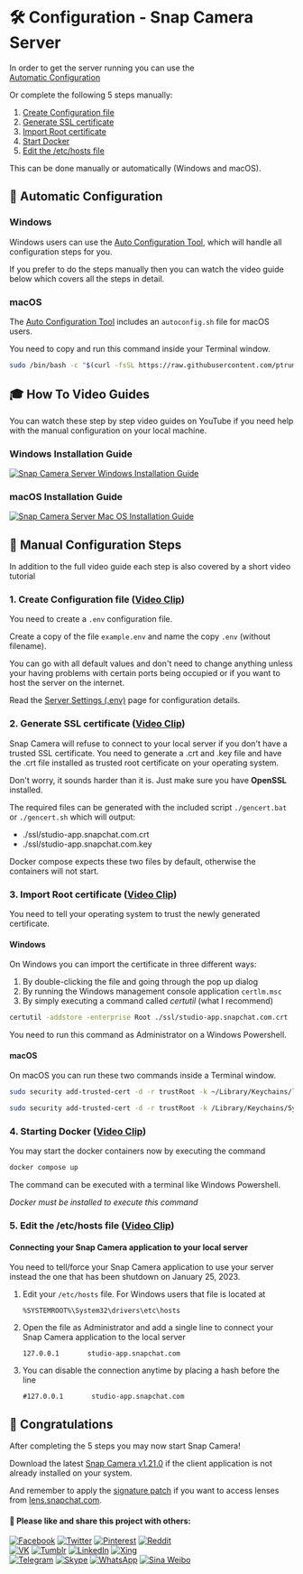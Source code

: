 # 🛠️ Configuration - Snap Camera Server

In order to get the server running you can use the  
[Automatic Configuration](#-automatic-configuration)

Or complete the following 5 steps manually:

1. [Create Configuration file](#1-create-configuration-file-video-clip)
2. [Generate SSL certificate](#2-generate-ssl-certificate-video-clip)
3. [Import Root certificate](#3-import-root-certificate-video-clip)
4. [Start Docker](#4-starting-docker-video-clip)
5. [Edit the /etc/hosts file](#5-edit-the-etchosts-file-video-clip)

This can be done manually or automatically (Windows and macOS).

## 🤖 Automatic Configuration
### Windows
Windows users can use the [Auto Configuration Tool](https://github.com/ptrumpis/snap-camera-server-auto-config), which will handle all configuration steps for you.

If you prefer to do the steps manually then you can watch the video guide below which covers all the steps in detail.

### macOS
The [Auto Configuration Tool](https://github.com/ptrumpis/snap-camera-server-auto-config) includes an `autoconfig.sh` file for macOS users.

You need to copy and run this command inside your Terminal window.
```bash
sudo /bin/bash -c "$(curl -fsSL https://raw.githubusercontent.com/ptrumpis/snap-camera-server-auto-config/master/macOS/autoconfig.sh)"
```

## 🎓 How To Video Guides
You can watch these step by step video guides on YouTube if you need help with the manual configuration on your local machine.

### Windows Installation Guide
[![Snap Camera Server Windows Installation Guide](https://img.youtube.com/vi/bcsjvWHUr7c/default.jpg)](https://www.youtube.com/watch?v=bcsjvWHUr7c)

### macOS Installation Guide
[![Snap Camera Server Mac OS Installation Guide](https://img.youtube.com/vi/b2ILHJaD1T4/default.jpg)](https://www.youtube.com/watch?v=b2ILHJaD1T4)

## 💪 Manual Configuration Steps
In addition to the full video guide each step is also covered by a short video tutorial

### 1. Create Configuration file ([Video Clip](https://youtu.be/wZIPBPVs-70))
You need to create a `.env` configuration file.

Create a copy of the file `example.env` and name the copy `.env` (without filename).

You can go with all default values and don't need to change anything unless your having problems with certain ports being occupied or if you want to host the server on the internet.

Read the [Server Settings (.env)](https://github.com/ptrumpis/snap-camera-server/wiki/Server-Settings-(.env)) page for configuration details.

### 2. Generate SSL certificate ([Video Clip](https://youtu.be/4QJP8MLvSdA))
Snap Camera will refuse to connect to your local server if you don't have a trusted SSL certificate.
You need to generate a .crt and .key file and have the .crt file installed as trusted root certificate on your operating system.

Don't worry, it sounds harder than it is. Just make sure you have **OpenSSL** installed.

The required files can be generated with the included script `./gencert.bat` or `./gencert.sh` which will output:
- ./ssl/studio-app.snapchat.com.crt
- ./ssl/studio-app.snapchat.com.key

Docker compose expects these two files by default, otherwise the containers will not start.

### 3. Import Root certificate ([Video Clip](https://youtu.be/mJFmvTg1yfE))
You need to tell your operating system to trust the newly generated certificate.

#### Windows
On Windows you can import the certificate in three different ways:
1. By double-clicking the file and going through the pop up dialog
2. By running the Windows management console application `certlm.msc`
3. By simply executing a command called *certutil* (what I recommend)

```bash
certutil -addstore -enterprise Root ./ssl/studio-app.snapchat.com.crt
```

You need to run this command as Administrator on a Windows Powershell.

#### macOS
On macOS you can run these two commands inside a Terminal window.

```bash
sudo security add-trusted-cert -d -r trustRoot -k ~/Library/Keychains/login.keychain-db ./ssl/studio-app.snapchat.com.crt
```

```bash
sudo security add-trusted-cert -d -r trustRoot -k /Library/Keychains/System.keychain ./ssl/studio-app.snapchat.com.crt
```

### 4. Starting Docker ([Video Clip](https://youtu.be/2siSkWdZLbo))
You may start the docker containers now by executing the command
```bash
docker compose up
```

The command can be executed with a terminal like Windows Powershell.

*Docker must be installed to execute this command*

### 5. Edit the /etc/hosts file ([Video Clip](https://youtu.be/o9gAo5VH2cw))
#### Connecting your Snap Camera application to your local server
You need to tell/force your Snap Camera application to use your server instead the one that has been shutdown on January 25, 2023.

1. Edit your `/etc/hosts` file. For Windows users that file is located at 
   ```
   %SYSTEMROOT%\System32\drivers\etc\hosts
   ```

2. Open the file as Administrator and add a single line to connect your Snap Camera application to the local server
   ```hosts
   127.0.0.1       studio-app.snapchat.com
   ```

3. You can disable the connection anytime by placing a hash before the line
   ```hosts
   #127.0.0.1       studio-app.snapchat.com
   ```

## 🎉 Congratulations
After completing the 5 steps you may now start Snap Camera!

Download the latest [Snap Camera v1.21.0](https://github.com/ptrumpis/snap-camera-server/discussions/6) if the client application is not already installed on your system.

And remember to apply the [signature patch](https://github.com/ptrumpis/snap-camera-signature-patch) if you want to access lenses from [lens.snapchat.com](https://lens.snapchat.com).

#### 🔗 Please like and share this project with others:  
[![Facebook](https://img.shields.io/badge/Facebook-1877F2?style=for-the-badge&logo=facebook&logoColor=white)](https://www.facebook.com/sharer/sharer.php?u=https%3A%2F%2Fgithub.com%2Fptrumpis%2Fsnap-camera-server)
[![Twitter](https://img.shields.io/badge/Twitter-1DA1F2?style=for-the-badge&logo=twitter&logoColor=white)](https://twitter.com/intent/tweet?url=https%3A%2F%2Fgithub.com%2Fptrumpis%2Fsnap-camera-server&text=Snap%20Camera%20Server%20is%20a%20self%20hosted%20solution%20to%20use%20Snapchat%20webcam%20filters&hashtags=snapcamera,snapchat)
[![Pinterest](https://img.shields.io/badge/Pinterest-E60023?style=for-the-badge&logo=pinterest&logoColor=white)](https://pinterest.com/pin/create/button/?url=https%3A%2F%2Fgithub.com%2Fptrumpis%2Fsnap-camera-server&media=&description=Snap%20Camera%20Server%20is%20a%20self%20hosted%20solution%20to%20use%20Snapchat%20webcam%20filters)
[![Reddit](https://img.shields.io/badge/Reddit-FF4500?style=for-the-badge&logo=reddit&logoColor=white)](https://reddit.com/submit?url=https%3A%2F%2Fgithub.com%2Fptrumpis%2Fsnap-camera-server&title=Snap%20Camera%20Server%20is%20a%20self%20hosted%20solution%20to%20use%20Snapchat%20webcam%20filters)  
[![VK](https://img.shields.io/badge/VKontakte-4C75A3?style=for-the-badge&logo=vk&logoColor=white)](http://vk.com/share.php?url=https%3A%2F%2Fgithub.com%2Fptrumpis%2Fsnap-camera-server&title=Snap%20Camera%20Server%20is%20a%20self%20hosted%20solution%20to%20use%20Snapchat%20webcam%20filters)
[![Tumblr](https://img.shields.io/badge/Tumblr-35465C?style=for-the-badge&logo=tumblr&logoColor=white)](http://www.tumblr.com/share?v=3&u=https%3A%2F%2Fgithub.com%2Fptrumpis%2Fsnap-camera-server&t=)
[![LinkedIn](https://img.shields.io/badge/LinkedIN-0A66C2?style=for-the-badge&logo=linkedin&logoColor=white)](https://www.linkedin.com/shareArticle?mini=true&url=https%3A%2F%2Fgithub.com%2Fptrumpis%2Fsnap-camera-server)
[![Xing](https://img.shields.io/badge/Xing-006567?style=for-the-badge&logo=xing&logoColor=white)](https://www.xing.com/app/user?op=share;url=url=https%3A%2F%2Fgithub.com%2Fptrumpis%2Fsnap-camera-server)  
[![Telegram](https://img.shields.io/badge/Telegram-0088CC?style=for-the-badge&logo=telegram&logoColor=white)](https://telegram.me/share/url?url=https%3A%2F%2Fgithub.com%2Fptrumpis%2Fsnap-camera-server&text=Snap%20Camera%20Server%20is%20a%20self%20hosted%20solution%20to%20use%20Snapchat%20webcam%20filters)
[![Skype](https://img.shields.io/badge/Skype-00AFF0?style=for-the-badge&logo=skype&logoColor=white)](https://web.skype.com/share?url=https%3A%2F%2Fgithub.com%2Fptrumpis%2Fsnap-camera-server)
[![WhatsApp](https://img.shields.io/badge/WhatsApp-25D366?style=for-the-badge&logo=whatsapp&logoColor=white)](https://api.whatsapp.com/send?text=https%3A%2F%2Fgithub.com%2Fptrumpis%2Fsnap-camera-server)
[![Sina Weibo](https://img.shields.io/badge/新浪微博-DF2029?style=for-the-badge&logo=sina-weibo&logoColor=white)](https://service.weibo.com/share/share.php?url=https%3A%2F%2Fgithub.com%2Fptrumpis%2Fsnap-camera-server&title=Snap%20Camera%20Server%20is%20a%20self%20hosted%20solution%20to%20use%20Snapchat%20webcam%20filters)
